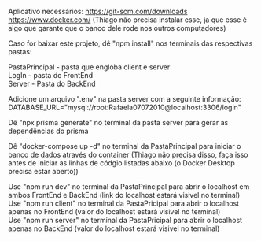 Aplicativo necessários:
https://git-scm.com/downloads
https://www.docker.com/             (Thiago não precisa instalar esse, ja que esse é algo que garante que o banco dele rode nos outros computadores)

Caso for baixar este projeto, dê "npm install" nos terminais das respectivas pastas:<br>

PastaPrincipal - pasta que engloba client e server<br>
LogIn - pasta do FrontEnd<br>
Server - Pasta do BackEnd<br>

Adicione um arquivo ".env" na pasta server com a seguinte informação:
DATABASE_URL="mysql://root:Rafaela07072010@localhost:3306/login"

Dê "npx prisma generate" no terminal da pasta server para gerar as dependências do prisma

Dê "docker-compose up -d" no terminal da PastaPrincipal para iniciar o banco de dados através do container (Thiago não precisa disso, faça isso antes de iniciar as linhas de códgio listadas abaixo (o Docker Desktop precisa estar aberto))

Use "npm run dev" no terminal da PastaPrincipal para abrir o localhost em ambos FrontEnd e BackEnd (link do localhost estará visivel no terminal)<br>
Use "npm run client" no terminal da PastaPricipal para abrir o localhost apenas no FrontEnd (valor do localhost estará visivel no terminal)<br>
Use "npm run server" no terminal da PastaPricipal para abrir o localhost apenas no BackEnd (valor do localhost estará visivel no terminal)<br>